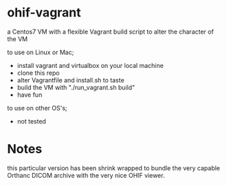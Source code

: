 # ohif-vagrant


a Centos7 VM with a flexible Vagrant build script to alter the character of the VM


to use on Linux or Mac;
- install vagrant and virtualbox on your local machine
- clone this repo
- alter Vagrantfile and install.sh to taste
- build the VM with "./run_vagrant.sh build"
- have fun

to use on other OS's;
- not tested

# Notes
this particular version has been shrink wrapped to bundle the very capable Orthanc DICOM archive with the very nice OHIF viewer. 

